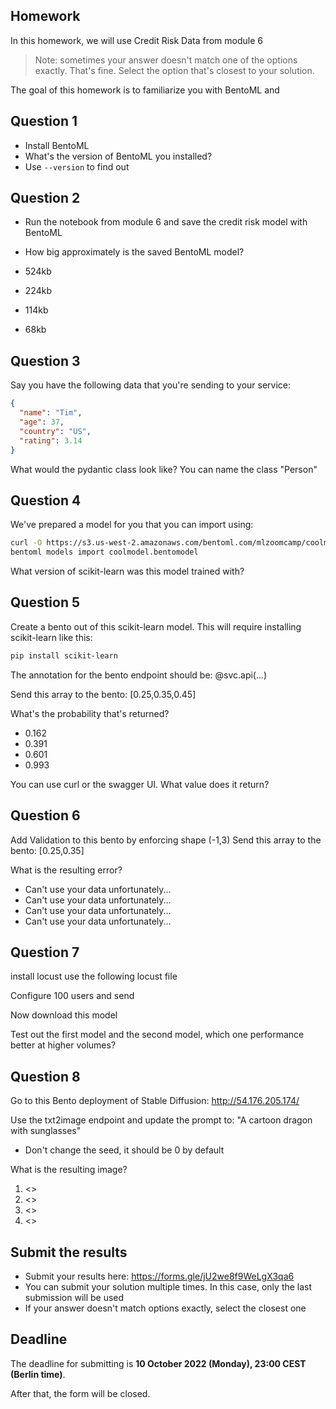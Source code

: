 ## Homework

In this homework, we will use Credit Risk Data from module 6

> Note: sometimes your answer doesn't match one of the options exactly. That's fine. 
Select the option that's closest to your solution.

The goal of this homework is to familiarize you with BentoML and 

## Question 1

* Install BentoML
* What's the version of BentoML you installed?
* Use `--version` to find out


## Question 2

* Run the notebook from module 6 and save the credit risk model with BentoML
* How big approximately is the saved BentoML model?

* 524kb
* 224kb
* 114kb
* 68kb

## Question 3

Say you have the following data that you're sending to your service:

```json
{
  "name": "Tim",
  "age": 37,
  "country": "US",
  "rating": 3.14
}
```

What would the pydantic class look like? You can name the class "Person"

## Question 4

We've prepared a model for you that you can import using:
```bash
curl -O https://s3.us-west-2.amazonaws.com/bentoml.com/mlzoomcamp/coolmodel.bentomodel
bentoml models import coolmodel.bentomodel
```

What version of scikit-learn was this model trained with?

## Question 5 

Create a bento out of this scikit-learn model. This will require installing scikit-learn like this:
```bash
pip install scikit-learn
```

The annotation for the bento endpoint should be:
@svc.api(...)

Send this array to the bento:
[0.25,0.35,0.45]

What's the probability that's returned? 

* 0.162
* 0.391
* 0.601
* 0.993

You can use curl or the swagger UI. What value does it return?

## Question 6

Add Validation to this bento by enforcing shape (-1,3)
Send this array to the bento:
[0.25,0.35]

What is the resulting error?

* Can't use your data unfortunately...
* Can't use your data unfortunately...
* Can't use your data unfortunately...
* Can't use your data unfortunately...


## Question 7

install locust
use the following locust file

Configure 100 users and send

Now download this model

Test out the first model and the second model, which one performance better at higher volumes?


## Question 8

Go to this Bento deployment of Stable Diffusion: http://54.176.205.174/

Use the txt2image endpoint and update the prompt to: "A cartoon dragon with sunglasses"
- Don't change the seed, it should be 0 by default

What is the resulting image?

1. <>
2. <>
3. <>
4. <>


## Submit the results

* Submit your results here: https://forms.gle/jU2we8f9WeLgX3qa6
* You can submit your solution multiple times. In this case, only the last submission will be used 
* If your answer doesn't match options exactly, select the closest one


## Deadline

The deadline for submitting is **10 October 2022 (Monday), 23:00 CEST (Berlin time)**. 

After that, the form will be closed.
